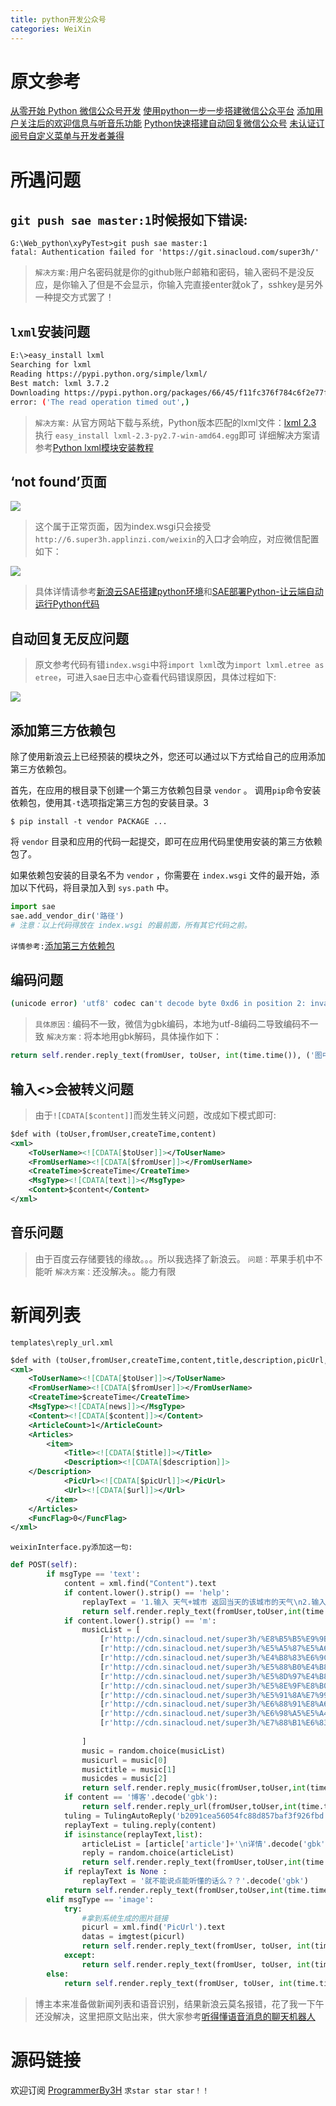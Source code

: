 ```yaml
---
title: python开发公众号
categories: WeiXin
---
```


# 原文参考
[从零开始 Python 微信公众号开发](http://www.tuicool.com/articles/36nyU3b)
[使用python一步一步搭建微信公众平台](https://my.oschina.net/yangyanxing/blog/159215)
[添加用户关注后的欢迎信息与听音乐功能](https://my.oschina.net/yangyanxing/blog/196956?p=2&temp=1486389579131#blog-comments-list)
[Python快速搭建自动回复微信公众号](http://python.jobbole.com/84904/)
[未认证订阅号自定义菜单与开发者兼得](http://jingyan.baidu.com/article/1e5468f97c3472484961b7dd.html?qq-pf-to=pcqq.c2c)
# 所遇问题
##  `git push sae master:1`时候报如下错误:
``` shell
G:\Web_python\xyPyTest>git push sae master:1
fatal: Authentication failed for 'https://git.sinacloud.com/super3h/'
```
> `解决方案:`用户名密码就是你的github账户邮箱和密码，输入密码不是没反应，是你输入了但是不会显示，你输入完直接enter就ok了，sshkey是另外一种提交方式罢了！

## `lxml`安装问题
``` bash
E:\>easy_install lxml
Searching for lxml
Reading https://pypi.python.org/simple/lxml/
Best match: lxml 3.7.2
Downloading https://pypi.python.org/packages/66/45/f11fc376f784c6f2e77ffc7a9d02374ff3ceb07ede8c56f918939409577c/lxml-3.7.2.tar.gz#md5=8dcf8d6c692b7aed9370f7462ff09935
error: ('The read operation timed out',)
```
> `解决方案:`
> 从官方网站下载与系统，Python版本匹配的lxml文件：[lxml 2.3](http://pypi.python.org/pypi/lxml/2.3/)
> 执行 `easy_install lxml-2.3-py2.7-win-amd64.egg`即可
> 详细解决方案请参考[Python lxml模块安装教程](http://www.jb51.net/article/67125.htm)

## ‘not found’页面
![](WeiXin-Python/1.png)
> 这个属于正常页面，因为index.wsgi只会接受`http://6.super3h.applinzi.com/weixin`的入口才会响应，对应微信配置如下：

![](WeiXin-Python/2.png)
> 具体详情请参考[新浪云SAE搭建python环境](http://www.cnblogs.com/yym2013/p/5962208.html)和[SAE部署Python-让云端自动运行Python代码](http://blog.csdn.net/u011659379/article/details/48314317)

## 自动回复无反应问题
> 原文参考代码有错`index.wsgi`中将`import lxml`改为`import lxml.etree as etree`，可进入sae日志中心查看代码错误原因，具体过程如下:

![](WeiXin-Python/3.png)

## 添加第三方依赖包
除了使用新浪云上已经预装的模块之外，您还可以通过以下方式给自己的应用添加第三方依赖包。

首先，在应用的根目录下创建一个第三方依赖包目录 `vendor` 。
调用` pip `命令安装依赖包，使用其` -t `选项指定第三方包的安装目录。3
``` shell
$ pip install -t vendor PACKAGE ...
```
将 `vendor` 目录和应用的代码一起提交，即可在应用代码里使用安装的第三方依赖包了。

如果依赖包安装的目录名不为 `vendor` ，你需要在 `index.wsgi` 文件的最开始，添加以下代码，将目录加入到 `sys.path` 中。
``` python
import sae
sae.add_vendor_dir('路径')
# 注意：以上代码得放在 index.wsgi 的最前面，所有其它代码之前。
```

`详情参考:`[添加第三方依赖包](https://www.sinacloud.com/doc/sae/python/tools.html#tian-jia-di-san-fang-yi-lai-bao)

## 编码问题
``` bash
(unicode error) 'utf8' codec can't decode byte 0xd6 in position 2: invalid continuation byte  yq26 
```
> `具体原因：`编码不一致，微信为gbk编码，本地为utf-8编码二导致编码不一致
> `解决方案：`将本地用gbk解码，具体操作如下：
``` python
return self.render.reply_text(fromUser, toUser, int(time.time()), ('图中人物性别为:'+datas[0]+'\n'+'年龄为:'+datas[1]).decode('gbk'))
```

## 输入<>会被转义问题
> 由于`![CDATA[$content]]`而发生转义问题，改成如下模式即可:
``` xml
$def with (toUser,fromUser,createTime,content)
<xml>
    <ToUserName><![CDATA[$toUser]]></ToUserName>
    <FromUserName><![CDATA[$fromUser]]></FromUserName>
    <CreateTime>$createTime</CreateTime>
    <MsgType><![CDATA[text]]></MsgType>
    <Content>$content</Content>
</xml>
```
## 音乐问题
> 由于百度云存储要钱的缘故。。。所以我选择了新浪云。
> `问题：`苹果手机中不能听
> `解决方案：`还没解决。。能力有限

# 新闻列表
`templates\reply_url.xml`
``` xml
$def with (toUser,fromUser,createTime,content,title,description,picUrl,url)
<xml>
    <ToUserName><![CDATA[$toUser]]></ToUserName>
    <FromUserName><![CDATA[$fromUser]]></FromUserName>
    <CreateTime>$createTime</CreateTime>
    <MsgType><![CDATA[news]]></MsgType>
    <Content><![CDATA[$content]]></Content>
    <ArticleCount>1</ArticleCount>
    <Articles>
        <item>
            <Title><![CDATA[$title]]></Title>
            <Description><![CDATA[$description]]>
    </Description>
            <PicUrl><![CDATA[$picUrl]]></PicUrl>
            <Url><![CDATA[$url]]></Url>
        </item>
    </Articles>
    <FuncFlag>0</FuncFlag>
</xml>
```
`weixinInterface.py添加这一句:`
``` python
def POST(self): 
		if msgType == 'text':
			content = xml.find("Content").text
			if content.lower().strip() == 'help':
				replayText = '1.输入 天气+城市 返回当天的该城市的天气\n2.输入m随机来首音乐听，！！！点击中间暂停键即可收听！！！建议在wifi下听(苹果手机不提供改功能)\n3.发送图片 可以进行人脸识别\n4.输入时间+城市+城市+工具 例如明天武汉到黄石的火车 发送给您购票链接\n5.输入图片信息  发送给您的图片链接\n6.输入新闻，发送今天相关的新闻\n7.输入博客，可以访问我的个人博客'.decode('gbk')
				return self.render.reply_text(fromUser,toUser,int(time.time()),replayText)
			if content.lower().strip() == 'm':
				musicList = [
					[r'http://cdn.sinacloud.net/super3h/%E8%B5%B5%E9%9B%B7-%E6%88%90%E9%83%BD.mp3?KID=sina,2h52m0fNhoTzn5PApHvr&Expires=1486396834&ssig=Amv0p6bpTP','成都'.decode('gbk'),'一首关于成都的民谣'.decode('gbk')],
					[r'http://cdn.sinacloud.net/super3h/%E5%A5%87%E5%A6%99%E8%83%BD%E5%8A%9B%E6%AD%8C%20%E9%99%88%E7%B2%92.mp3?KID=sina,2h52m0fNhoTzn5PApHvr&Expires=1486396834&ssig=naNA%2BnoLeX','奇妙能力歌'.decode('gbk'),'我有那么多奇妙的能力，却留不住你'.decode('gbk')],
					[r'http://cdn.sinacloud.net/super3h/%E4%B8%83%E6%9C%88%E4%B8%8A.mp3?KID=sina,2h52m0fNhoTzn5PApHvr&Expires=1486396834&ssig=10lmgvWDSk','七月上'.decode('gbk'),'我欲乘风破浪，相敬流年，不负相识一场'.decode('gbk')],
					[r'http://cdn.sinacloud.net/super3h/%E5%88%B0%E4%B8%8D%E4%BA%86.mp3?KID=sina,2h52m0fNhoTzn5PApHvr&Expires=1486396834&ssig=q5Uvmym2dp','到不了'.decode('gbk'),'心这个东西.如果先伤了别人的 总有一天会加倍伤回来的..放心 谁也跑不了'.decode('gbk')],
					[r'http://cdn.sinacloud.net/super3h/%E5%8D%97%E4%B8%8B.mp3?KID=sina,2h52m0fNhoTzn5PApHvr&Expires=1486396834&ssig=paaVSCLmSP','南下'.decode('gbk'),'生来北方人，不知江南心'.decode('gbk')],
					[r'http://cdn.sinacloud.net/super3h/%E5%8E%9F%E8%B0%85.mp3?KID=sina,2h52m0fNhoTzn5PApHvr&Expires=1486396834&ssig=JW7EyeexGp','房间'.decode('gbk'),'在这温暖的房间 我们都笑得很甜 一切停格在一瞬'.decode('gbk')],
					[r'http://cdn.sinacloud.net/super3h/%E5%91%8A%E7%99%BD%E6%B0%94%E7%90%83.mp3?KID=sina,2h52m0fNhoTzn5PApHvr&Expires=1486396834&ssig=HfJSFIkSy5','告白气球'.decode('gbk'),'想喜欢的Ta告白吧'.decode('gbk')],
					[r'http://cdn.sinacloud.net/super3h/%E6%88%91%E8%A6%81%E4%BD%A0.mp3?KID=sina,2h52m0fNhoTzn5PApHvr&Expires=1486396834&ssig=Jlr9j%2FzEX1','我要你'.decode('gbk'),'我想要更好更圆的月亮， 想要未知的疯狂， 想要声色的张扬， 我想要你。'.decode('gbk')],
					[r'http://cdn.sinacloud.net/super3h/%E6%98%A5%E5%A4%8F%E7%A7%8B%E5%86%AC%E7%9A%84%E4%BD%A0.mp3?KID=sina,2h52m0fNhoTzn5PApHvr&Expires=1486396834&ssig=wgqRrlxCdY','春夏秋冬的你'.decode('gbk'),'我喜欢 春天的花 夏天的树 秋天的黄昏 冬天的阳光 和 每天的你'.decode('gbk')],
					[r'http://cdn.sinacloud.net/super3h/%E7%88%B1%E6%83%85.mp3?KID=sina,2h52m0fNhoTzn5PApHvr&Expires=1486396834&ssig=%2B%2FTnudrYIP','爱情'.decode('gbk'),'爱是折磨人的东西,却又舍不得这样放弃'.decode('gbk')]
				
				]
				music = random.choice(musicList)
				musicurl = music[0]
				musictitle = music[1]
				musicdes = music[2]
				return self.render.reply_music(fromUser,toUser,int(time.time()),musictitle,musicdes,musicurl)
			if content == '博客'.decode('gbk'):
				return self.render.reply_url(fromUser,toUser,int(time.time()),content,'个人博客'.decode('gbk'),'HHH的个人博客'.decode('gbk'),r'https://mmbiz.qlogo.cn/mmbiz_jpg/z67Nqg3yAzRNVazozLUD7icuibRJdnCDaJd1dTfQ9673IDS6ttA5cFQwQCic7IrjPhbTcX1ycQDGibJhlGaFbwzyyg/0?wx_fmt=jpeg',r'http://super3h.github.io')
			tuling = TulingAutoReply('b2091cea56054fc88d857baf3f926fbd',r'http://www.tuling123.com/openapi/api')
			replayText = tuling.reply(content)
			if isinstance(replayText,list):
				articleList = [article['article']+'\n详情'.decode('gbk')+article['detailurl'] for article in replayText]
				reply = random.choice(articleList)
				return self.render.reply_text(fromUser,toUser,int(time.time()),reply)
			if replayText is None :
				replayText = '就不能说点能听懂的话么？？'.decode('gbk')
			return self.render.reply_text(fromUser,toUser,int(time.time()),replayText)
		elif msgType == 'image':
			try:
				#拿到系统生成的图片链接
				picurl = xml.find('PicUrl').text
				datas = imgtest(picurl)
				return self.render.reply_text(fromUser, toUser, int(time.time()), ('图中人物性别为:'+datas[0]+'\n'+'年龄为:'+datas[1]).decode('gbk'))
			except:
				return self.render.reply_text(fromUser, toUser, int(time.time()), ('我只能识别人类，不是人的照片就别拿过来了').decode('gbk'))
		else:
			return self.render.reply_text(fromUser, toUser, int(time.time()), ('功能只有这么多，能力有限，不好意思').decode('gbk'))
```
> 博主本来准备做新闻列表和语音识别，结果新浪云莫名报错，花了我一下午还没解决，这里把原文贴出来，供大家参考[听得懂语音消息的聊天机器人](https://zhuanlan.zhihu.com/p/21390250)
# 源码链接
欢迎订阅 [ProgrammerBy3H](https://github.com/super3H/sae/tree/master) `求star star star！！`